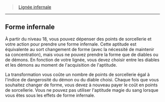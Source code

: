 ﻿---
!GenericItem
Id: sorcerer_infernal_hd.md#forme-infernale
ParentLink: sorcerer_infernal_hd.md#lignée-infernale
Name: Forme infernale
ParentName: Lignée infernale
NameLevel: 2
Attributes: {}
---
> [Lignée infernale](hd_sorcerer_infernal.md)

---

## Forme infernale

À partir du niveau 18, vous pouvez dépenser des points de sorcellerie et votre action pour prendre une forme infernale. Cette aptitude est équivalente au sort changement de forme (avec la nécessité de maintenir sa concentration), mais vous ne pouvez prendre la forme que de diables ou de démons. En fonction de votre lignée, vous devez choisir entre les diables et les démons au moment de l'acquisition de l'aptitude.

La transformation vous coûte un nombre de points de sorcellerie égal à l'indice de dangerosité du démon ou du diable choisi. Chaque fois que vous souhaitez changer de forme, vous devez à nouveau payer le coût en points de sorcellerie. Vous ne pouvez pas utiliser l'aptitude magie du sang lorsque vous êtes sous les effets de forme infernale.

